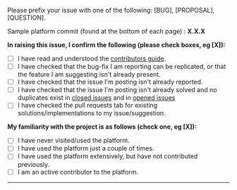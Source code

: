 Please prefix your issue with one of the following: [BUG], [PROPOSAL], [QUESTION].

Sample platform commit (found at the bottom of each page) : **X.X.X**

**In raising this issue, I confirm the following (please check boxes, eg [X]):**

- [ ] I have read and understood the [contributors guide](https://github.com/CCExtractor/sample-platform/blob/master/.github/CONTRIBUTING.md).
- [ ] I have checked that the bug-fix I am reporting can be replicated, or that the feature I am suggesting isn't already present.
- [ ] I have checked that the issue I'm posting isn't already reported.
- [ ] I have checked that the issue I'm posting isn't already solved and no duplicates exist in [closed issues](https://github.com/CCExtractor/sample-platform/issues?q=is%3Aissue+is%3Aclosed) and in [opened issues](https://github.com/CCExtractor/sample-platform/issues)
- [ ] I have checked the pull requests tab for existing solutions/implementations to my issue/suggestion.

**My familiarity with the project is as follows (check one, eg [X]):**

- [ ] I have never visited/used the platform.
- [ ] I have used the platform just a couple of times.
- [ ] I have used the platform extensively, but have not contributed previously.
- [ ] I am an active contributor to the platform.

---

<!-- Add issue content below this -->
